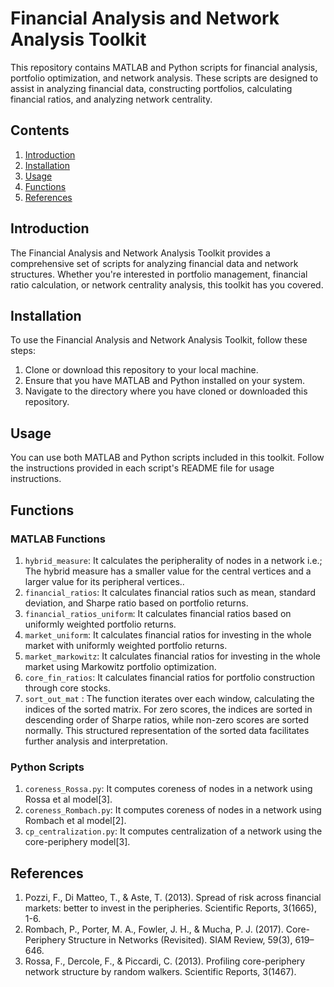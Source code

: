 # Financial Analysis and Network Analysis Toolkit

This repository contains MATLAB and Python scripts for financial analysis, portfolio optimization, and network analysis. These scripts are designed to assist in analyzing financial data, constructing portfolios, calculating financial ratios, and analyzing network centrality.

## Contents

1. [Introduction](#introduction)
2. [Installation](#installation)
3. [Usage](#usage)
4. [Functions](#functions)
5. [References](#references)

## Introduction

The Financial Analysis and Network Analysis Toolkit provides a comprehensive set of scripts for analyzing financial data and network structures. Whether you're interested in portfolio management, financial ratio calculation, or network centrality analysis, this toolkit has you covered.

## Installation

To use the Financial Analysis and Network Analysis Toolkit, follow these steps:

1. Clone or download this repository to your local machine.
2. Ensure that you have MATLAB and Python installed on your system.
3. Navigate to the directory where you have cloned or downloaded this repository.

## Usage

You can use both MATLAB and Python scripts included in this toolkit. Follow the instructions provided in each script's README file for usage instructions.

## Functions

### MATLAB Functions


1. `hybrid_measure`: It calculates the peripherality of nodes in a network i.e.; The hybrid measure has a smaller value for the central vertices and a larger value for its peripheral vertices..
2. `financial_ratios`: It calculates financial ratios such as mean, standard deviation, and Sharpe ratio based on portfolio returns.
3. `financial_ratios_uniform`: It calculates financial ratios based on uniformly weighted portfolio returns.
4. `market_uniform`: It calculates financial ratios for investing in the whole market with uniformly weighted portfolio returns.
5. `market_markowitz`: It calculates financial ratios for investing in the whole market using Markowitz portfolio optimization.
6. `core_fin_ratios`: It calculates financial ratios for portfolio construction through core stocks.
7. `sort_out_mat` : The function iterates over each window, calculating the indices of the sorted matrix. 
   For zero scores, the indices are sorted in descending order of Sharpe ratios, while non-zero scores are sorted normally. 
   This structured representation of the sorted data facilitates further analysis and interpretation.



### Python Scripts

1. `coreness_Rossa.py`: It computes coreness of nodes in a network using Rossa et al model[3].
2. `coreness_Rombach.py`: It computes coreness of nodes in a network using Rombach et al model[2].
3. `cp_centralization.py`: It computes centralization of a network using the core-periphery model[3].


## References

1. Pozzi, F., Di Matteo, T., & Aste, T. (2013). Spread of risk across financial markets: better to invest in the peripheries. Scientific Reports, 3(1665), 1-6.
2. Rombach, P., Porter, M. A., Fowler, J. H., & Mucha, P. J. (2017). Core-Periphery Structure in Networks (Revisited). SIAM Review, 59(3), 619–646.
3. Rossa, F., Dercole, F., & Piccardi, C. (2013). Profiling core-periphery network structure by random walkers. Scientific Reports, 3(1467).
